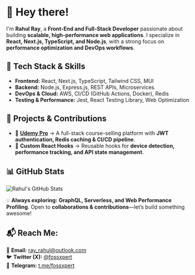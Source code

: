 # 👋 Hey there!

I'm **Rahul Ray**, a **Front-End and Full-Stack Developer** passionate about building **scalable, high-performance web applications**. I specialize in **React, Next.js, TypeScript, and Node.js**, with a strong focus on **performance optimization and DevOps workflows**.

## 🔧 Tech Stack & Skills
- **Frontend:** React, Next.js, TypeScript, Tailwind CSS, MUI  
- **Backend:** Node.js, Express.js, REST APIs, Microservices  
- **DevOps & Cloud:** AWS, CI/CD (GitHub Actions, Docker), Redis  
- **Testing & Performance:** Jest, React Testing Library, Web Optimization  

## 🚀 Projects & Contributions
- 📌 **[Udemy Pro](https://github.com/FossXpert/udemy-pro)** → A full-stack course-selling platform with **JWT authentication, Redis caching & CI/CD pipeline**.  
- 📌 **Custom React Hooks** → Reusable hooks for **device detection, performance tracking, and API state management**.  

## 📊 GitHub Stats
![Rahul's GitHub Stats](https://github-readme-stats.vercel.app/api?username=FossXpert&show_icons=true&theme=radical)  

💡 **Always exploring:** **GraphQL, Serverless, and Web Performance Profiling**. Open to **collaborations & contributions**—let’s build something awesome!  

## 📬 Reach Me:
📧 **Email:** [ray_rahul@outlook.com](mailto:ray_rahul@outlook.com)  
🐦 **Twitter (X):** [@fossxpert](https://x.com/fossxpert)  
💬 **Telegram:** [t.me/fossxpert](https://t.me/fossxpert)

